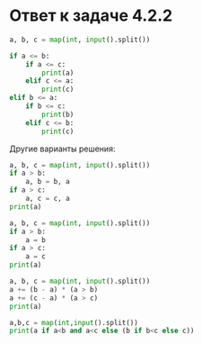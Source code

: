 # Ответ к задаче 4.2.2

```python
a, b, c = map(int, input().split())

if a <= b:
    if a <= c:
        print(a)
    elif c <= a:
        print(c)
elif b <= a:
    if b <= c:
        print(b)
    elif c <= b:
        print(c)
```

Другие варианты решения:

```python
a, b, c = map(int, input().split())
if a > b:
    a, b = b, a
if a > c:
    a, c = c, a
print(a)
```

```python
a, b, c = map(int, input().split())
if a > b:
    a = b
if a > c:
    a = c
print(a)
```

```python
a, b, c = map(int, input().split())
a += (b - a) * (a > b)
a += (c - a) * (a > c) 
print(a)
```

```python
a,b,c = map(int,input().split())
print(a if a<b and a<c else (b if b<c else c))
```
